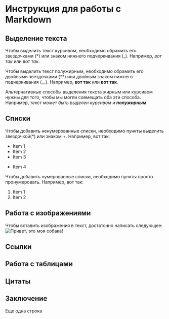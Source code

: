# Инструкция для работы с Markdown

## Выделение текста

Чтобы выделить текст курсивом, необходимо обрамить его звездочками (*) или знаком нижнего подчеркивания (_). Например, *вот так* или _вот так_.

Чтобы выделить текст полужирным, необходимо обрамить его двойными звездочками (**) или двойным знаком нижнего подчеркивания (__). Например, **вот так** или __вот так__. 

Альтернативные способы выделения текста жирным или курсивом нужны для того, чтобы мы могли совмещать оба эти способа. Например, _текст может быть выделен курсивом и **полужирным**_.

## Списки

Чтобы добавить ненумерованные списки, необходимо пункты выделить звездочкой(*) или знаком +. Например, вот так:
* Item 1
* Item 2
* Item 3
+ Item 4

Чтобы добавить нумерованные списки, необходимо пункты просто пронумеровать. Например, вот так:
1. Item 1
2. Item 2

## Работа с изображениями

Чтобы вставить изображения в текст, достаточно написать следующее:
![Привет, это моя собака!](WP_20161118_003.jpg)

## Ссылки

## Работа с таблицами

## Цитаты

## Заключение

Еще одна строка
